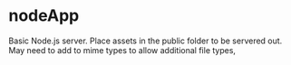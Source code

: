 # nodeApp
Basic Node.js server. Place assets in the public folder to be servered out. May need to add to mime types to allow additional file types,
